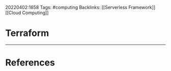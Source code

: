 20220402:1658
Tags: #computing 
Backlinks: [[Serverless Framework]] [[Cloud Computing]] 
# Terraform




---
# References